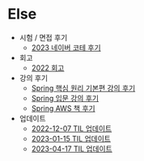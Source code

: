 # Else

- 시험 / 면접 후기
  - [2023 네이버 코테 후기](/contents/2023-04/2023-04-15.md)
- 회고
  - [2022 회고](/contents/2022-12/2022-12-31.md)
- 강의 후기
  - [Spring 핵심 원리 기본편 강의 후기](/contents/2023-04/2023-04-09.md)
  - [Spring 입문 강의 후기](/contents/2023-04/2023-04-10.md)
  - [Spring AWS 책 후기](/contents/2023-04/2023-04-11.md)
- 업데이트
  - [2022-12-07 TIL 업데이트](/contents/2022-12/2022-12-08.md)
  - [2023-01-15 TIL 업데이트](/contents/2023-01/2023-01-15.md)
  - [2023-04-17 TIL 업데이트](/contents/2023-04/2023-04-17.md)
